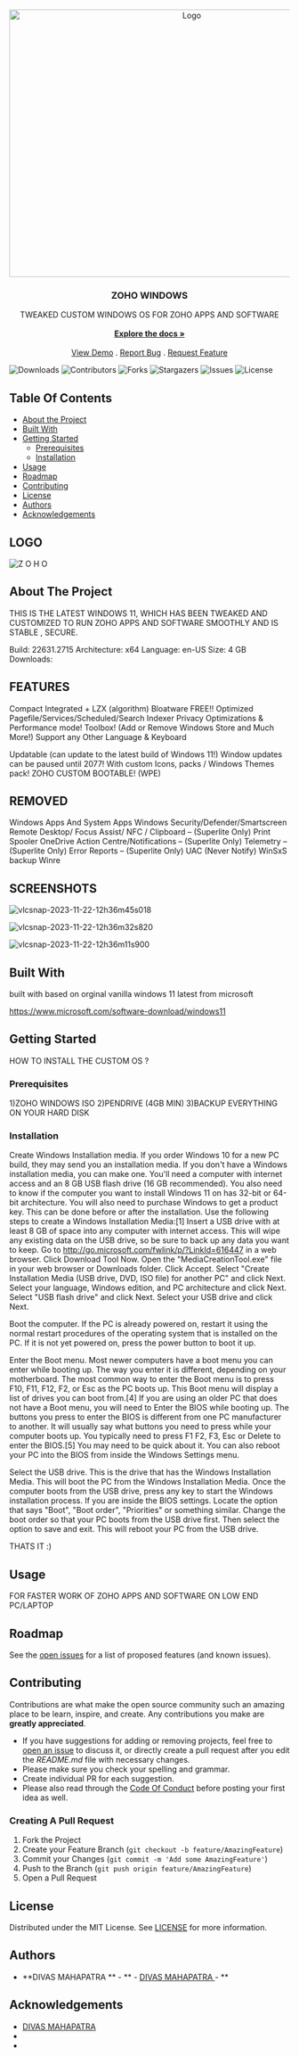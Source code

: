 <br/>
<p align="center">
  <a href="https://github.com/MDIVAS/ZOHO-WINDOWS">
    <img src="https://images.idgesg.net/images/article/2021/03/microsoft_windows_10x_logo_glowing_blue_circuits_by_vchal_gettyimages-1186902469_2400x1600-100882265-large.jpg?auto=webp&quality=85,70" alt="Logo" width="640" height="480">
  </a>

  <h3 align="center">ZOHO WINDOWS </h3>

  <p align="center">
    TWEAKED  CUSTOM WINDOWS  OS FOR ZOHO APPS AND SOFTWARE 
    <br/>
    <br/>
    <a href="https://github.com/MDIVAS/ZOHO-WINDOWS"><strong>Explore the docs »</strong></a>
    <br/>
    <br/>
    <a href="https://github.com/MDIVAS/ZOHO-WINDOWS">View Demo</a>
    .
    <a href="https://github.com/MDIVAS/ZOHO-WINDOWS/issues">Report Bug</a>
    .
    <a href="https://github.com/MDIVAS/ZOHO-WINDOWS/issues">Request Feature</a>
  </p>
</p>

![Downloads](https://img.shields.io/github/downloads/MDIVAS/ZOHO-WINDOWS/total) ![Contributors](https://img.shields.io/github/contributors/MDIVAS/ZOHO-WINDOWS?color=dark-green) ![Forks](https://img.shields.io/github/forks/MDIVAS/ZOHO-WINDOWS?style=social) ![Stargazers](https://img.shields.io/github/stars/MDIVAS/ZOHO-WINDOWS?style=social) ![Issues](https://img.shields.io/github/issues/MDIVAS/ZOHO-WINDOWS) ![License](https://img.shields.io/github/license/MDIVAS/ZOHO-WINDOWS) 

## Table Of Contents


* [About the Project](#about-the-project)
* [Built With](#built-with)
* [Getting Started](#getting-started)
  * [Prerequisites](#prerequisites)
  * [Installation](#installation)
* [Usage](#usage)
* [Roadmap](#roadmap)
* [Contributing](#contributing)
* [License](#license)
* [Authors](#authors)
* [Acknowledgements](#acknowledgements)
## LOGO


![Z O H O](https://github.com/MDIVAS/ZOHO-WINDOWS/assets/127883304/a5c5c428-f494-4dbe-9da3-4843d04ac78d)




## About The Project

THIS IS THE LATEST WINDOWS 11, WHICH HAS BEEN TWEAKED AND CUSTOMIZED TO RUN ZOHO APPS AND SOFTWARE SMOOTHLY AND IS STABLE , SECURE.

Build: 22631.2715
Architecture: x64
Language: en-US
Size: 4 GB
Downloads:

## FEATURES
Compact Integrated + LZX (algorithm)
Bloatware FREE!!
Optimized Pagefile/Services/Scheduled/Search Indexer
Privacy Optimizations & Performance mode!
Toolbox! (Add or Remove Windows Store and Much More!)
Support any Other Language & Keyboard

Updatable (can update to the latest build of Windows 11!)
Window updates can be paused until 2077!
With custom Icons, packs / Windows Themes pack!
ZOHO CUSTOM BOOTABLE! (WPE)

## REMOVED 

Windows Apps And System Apps
Windows Security/Defender/Smartscreen
Remote Desktop/ Focus Assist/ NFC / Clipboard – (Superlite Only)
Print Spooler
OneDrive
Action Centre/Notifications – (Superlite Only)
Telemetry – (Superlite Only)
Error Reports – (Superlite Only)
UAC (Never Notify)
WinSxS backup
Winre
## SCREENSHOTS
![vlcsnap-2023-11-22-12h36m45s018](https://github.com/MDIVAS/ZOHO-WINDOWS/assets/127883304/a7c18c0d-85af-477f-9f6e-52b6ba4c5225)

![vlcsnap-2023-11-22-12h36m32s820](https://github.com/MDIVAS/ZOHO-WINDOWS/assets/127883304/235fab15-5825-43e0-8521-cd216e11df2b)


![vlcsnap-2023-11-22-12h36m11s900](https://github.com/MDIVAS/ZOHO-WINDOWS/assets/127883304/f6ff5527-38ac-4133-b4e4-c39a4580c8ff)




## Built With

built with based on orginal vanilla windows 11 latest from microsoft

https://www.microsoft.com/software-download/windows11

## Getting Started

HOW TO INSTALL THE CUSTOM OS ?

### Prerequisites

1)ZOHO WINDOWS ISO
2)PENDRIVE (4GB MIN)
3)BACKUP EVERYTHING ON YOUR HARD DISK 


### Installation

Create Windows Installation media. If you order Windows 10 for a new PC build, they may send you an installation media. If you don't have a Windows installation media, you can make one. You'll need a computer with internet access and an 8 GB USB flash drive (16 GB recommended). You also need to know if the computer you want to install Windows 11 on has 32-bit or 64-bit architecture. You will also need to purchase Windows to get a product key. This can be done before or after the installation. Use the following steps to create a Windows Installation Media:[1]
Insert a USB drive with at least 8 GB of space into any computer with internet access. This will wipe any existing data on the USB drive, so be sure to back up any data you want to keep.
Go to http://go.microsoft.com/fwlink/p/?LinkId=616447 in a web browser.
Click Download Tool Now.
Open the "MediaCreationTool.exe" file in your web browser or Downloads folder.
Click Accept.
Select "Create Installation Media (USB drive, DVD, ISO file) for another PC" and click Next.
Select your language, Windows edition, and PC architecture and click Next.
Select "USB flash drive" and click Next.
Select your USB drive and click Next.



Boot the computer. If the PC is already powered on, restart it using the normal restart procedures of the operating system that is installed on the PC. If it is not yet powered on, press the power button to boot it up.


Enter the Boot menu. Most newer computers have a boot menu you can enter while booting up. The way you enter it is different, depending on your motherboard. The most common way to enter the Boot menu is to press F10, F11, F12, F2, or Esc as the PC boots up. This Boot menu will display a list of drives you can boot from.[4]
If you are using an older PC that does not have a Boot menu, you will need to Enter the BIOS while booting up. The buttons you press to enter the BIOS is different from one PC manufacturer to another. It will usually say what buttons you need to press while your computer boots up. You typically need to press F1 F2, F3, Esc or Delete to enter the BIOS.[5] You may need to be quick about it. You can also reboot your PC into the BIOS from inside the Windows Settings menu.


Select the USB drive. This is the drive that has the Windows Installation Media. This will boot the PC from the Windows Installation Media. Once the computer boots from the USB drive, press any key to start the Windows installation process.
If you are inside the BIOS settings. Locate the option that says "Boot", "Boot order", "Priorities" or something similar. Change the boot order so that your PC boots from the USB drive first. Then select the option to save and exit. This will reboot your PC from the USB drive.


THATS IT :)




## Usage

FOR FASTER WORK OF ZOHO APPS AND SOFTWARE ON LOW END PC/LAPTOP

## Roadmap

See the [open issues](https://github.com/MDIVAS/ZOHO-WINDOWS/issues) for a list of proposed features (and known issues).

## Contributing

Contributions are what make the open source community such an amazing place to be learn, inspire, and create. Any contributions you make are **greatly appreciated**.
* If you have suggestions for adding or removing projects, feel free to [open an issue](https://github.com/MDIVAS/ZOHO-WINDOWS/issues/new) to discuss it, or directly create a pull request after you edit the *README.md* file with necessary changes.
* Please make sure you check your spelling and grammar.
* Create individual PR for each suggestion.
* Please also read through the [Code Of Conduct](https://github.com/MDIVAS/ZOHO-WINDOWS/blob/main/CODE_OF_CONDUCT.md) before posting your first idea as well.

### Creating A Pull Request

1. Fork the Project
2. Create your Feature Branch (`git checkout -b feature/AmazingFeature`)
3. Commit your Changes (`git commit -m 'Add some AmazingFeature'`)
4. Push to the Branch (`git push origin feature/AmazingFeature`)
5. Open a Pull Request

## License

Distributed under the MIT License. See [LICENSE](https://github.com/MDIVAS/ZOHO-WINDOWS/blob/main/LICENSE.md) for more information.

## Authors

* **DIVAS MAHAPATRA ** - ** - [DIVAS MAHAPATRA ](https://github.com/MDIVAS) - **

## Acknowledgements

* [DIVAS MAHAPATRA ](https://github.com/ShaanCoding/)
* []()
* []()
